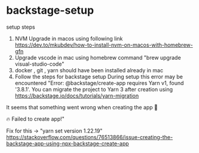 # backstage-setup
setup steps
1. NVM Upgrade in macos using following link https://dev.to/mkubdev/how-to-install-nvm-on-macos-with-homebrew-gfn
2. Upgrade vscode in mac using homebrew command "brew upgrade visual-studio-code"
3. docker , git , yarn should have been installed already in mac
4. Follow the steps for backstage setup
During setup this error may be encountered
"Error: @backstage/create-app requires Yarn v1, found '3.8.1'. You can migrate the project to Yarn 3 after creation using https://backstage.io/docs/tutorials/yarn-migration

It seems that something went wrong when creating the app 🤔

🔥  Failed to create app!"

Fix for this -> "yarn set version 1.22.19"
https://stackoverflow.com/questions/76513866/issue-creating-the-backstage-app-using-npx-backstage-create-app
